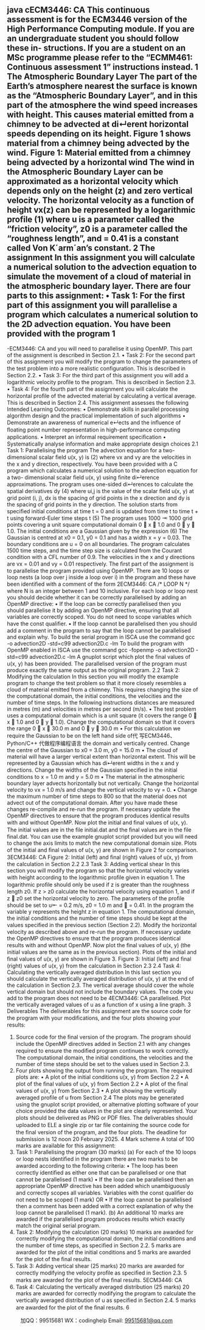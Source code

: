 java cECM3446: CA
This continuous assessment is for the ECM3446 version of the High Performance Computing
module. If you are an undergraduate student you should follow these in- structions. If you are a
student on an MSc programme please refer to the “ECMM461: Continuous assessment 1”
instructions instead.
1 The Atmospheric Boundary Layer
The part of the Earth’s atmosphere nearest the surface is known as the “Atmospheric Boundary
Layer”, and in this part of the atmosphere the wind speed increases with height. This causes
material emitted from a chimney to be advected at di↵erent horizontal speeds depending on its
height. Figure 1 shows material from a chimney being advected by the wind.
Figure 1: Material emitted from a chimney being advected by a horizontal wind
The wind in the Atmospheric Boundary Layer can be approximated as a horizontal velocity which
depends only on the height (z) and zero vertical velocity. The horizontal velocity as a function of height
vx(z) can be represented by a logarithmic profile
(1)
where u is a parameter called the “friction velocity”, z0 is a parameter called the “roughness
length”, and = 0.41 is a constant called Von K´arm´an’s constant.
2 The assignment
In this assignment you will calculate a numerical solution to the advection equation to simulate the
movement of a cloud of material in the atmospheric boundary layer. There are four parts to this assignment:
• Task 1: For the first part of this assignment you will parallelise a program which calculates a
numerical solution to the 2D advection equation. You have been provided with the program
1
-
-ECM3446: CA
and you will need to parallelise it using OpenMP. This part of the assignment is described
in Section 2.1.
• Task 2: For the second part of this assignment you will modify the program to change
the parameters of the test problem into a more realistic conﬁguration. This is described in
Section 2.2.
• Task 3: For the third part of this assignment you will add a logarithmic velocity proﬁle to
the program. This is described in Section 2.3.
• Task 4: For the fourth part of the assignment you will calculate the horizontal proﬁle of the
advected material by calculating a vertical average. This is described in Section 2.4.
This assignment assesses the following Intended Learning Outcomes:
• Demonstrate skills in parallel processing algorithm design and the practical implementation
of such algorithms
• Demonstrate an awareness of numerical e↵ects and the inﬂuence of ﬂoating point number
representation in high-performance computing applications.
• Interpret an informal requirement speciﬁcation
• Systematically analyse information and make appropriate design choices
2.1 Task 1: Parallelising the program
The advection equation for a two-dimensional scalar ﬁeld u(x, y) is
(2)
where vx and vy are the velocities in the x and y direction, respectively. You have been
provided with a C program which calculates a numerical solution to the advection equation
for a two- dimensional scalar ﬁeld u(x, y) using ﬁnite di↵erence approximations. The program
uses one-sided di↵erences to calculate the spatial derivatives
dy (4)
where ui,j is the value of the scalar ﬁeld u(x, y) at grid point (i, j), dx is the spacing of grid points
in the x direction and dy is the spacing of grid points in the y direction. The solution starts
from speciﬁed initial conditions at time t = 0 and is updated from time t to time t + t using
forward-Euler time steps
t (5)
The program uses 1000 ⇥ 1000 grid points covering a unit square computational domain 0 
x  1.0 and 0  y  1.0. The initial conditions are a Gaussian given by the expression
(6)
The Gaussian is centred at x0 = 0.1, y0 = 0.1 and has a width x = y = 0.03. The boundary
conditions are u = 0 on all boundaries. The program calculates 1500 time steps, and the time step
size is calculated from the Courant condition with a CFL number of 0.9. The velocities in the x
and y directions are vx = 0.01 and vy = 0.01 respectively.
The ﬁrst part of the assignment is to parallelise the program provided using OpenMP. There
are 10 loops or loop nests (a loop over j inside a loop over i) in the program and these have been
identiﬁed with a comment of the form
2ECM3446: CA
/* LOOP N */
where N is an integer between 1 and 10 inclusive. For each loop or loop nest you should decide
whether it can be correctly parallelised by adding an OpenMP directive:
• If the loop can be correctly parallelised then you should parallelise it by adding an OpenMP
directive, ensuring that all variables are correctly scoped. You do not need to scope variables
which have the const qualiﬁer.
• If the loop cannot be parallelised then you should add a comment in the program to say that
the loop cannot be parallelised and explain why.
To build the serial program in ISCA use the command
gcc -o advection2D -std=c99 advection2D.c -lm
To build the program with OpenMP enabled in ISCA use the command
gcc -fopenmp -o advection2D -std=c99 advection2D.c -lm
A gnuplot script which plot the ﬁnal values of u(x, y) has been provided.
The parallelised version of the program must produce exactly the same output as
the original program.
2.2 Task 2: Modifying the calculation
In this section you will modify the example program to change the test problem so that it more
closely resembles a cloud of material emitted from a chimney. This requires changing the size of
the computational domain, the initial conditions, the velocities and the number of time steps.
In the following instructions distances are measured in metres (m) and velocities in metres per
second (m/s).
• The test problem uses a computational domain which is a unit square (it covers the range
0  x  1.0 and 0  y  1.0). Change the computational domain so that it covers the range
0  x  30.0 m and 0  y  30.0 m
• For this calculation we require the Gaussian to be on the left hand side of代 写ECM3446、Python/C++
代做程序编程语言 the domain and
vertically centred. Change the centre of the Gaussian to x0 = 3.0 m, y0 = 15.0 m
• The cloud of material will have a larger vertical extent than horizontal extent. This will be
represented by a Gaussian which has di↵erent widths in the x and y directions. Change the
widths of the Gaussian speciﬁed in the initial conditions to x = 1.0 m and y = 5.0 m
• The material in the atmospheric boundary layer advects horizontally but not vertically.
Change the horizontal velocity to vx = 1.0 m/s and change the vertical velocity to vy = 0.
• Change the maximum number of time steps to 800 so that the material does not advect out
of the computational domain.
After you have made these changes re-compile and re-run the program. If necessary update
the OpenMP directives to ensure that the program produces identical results with and without
OpenMP.
Now plot the initial and ﬁnal values of u(x, y). The initial values are in the ﬁle initial.dat
and the ﬁnal values are in the ﬁle final.dat. You can use the example gnuplot script provided
but you will need to change the axis limits to match the new computational domain size. Plots of
the initial and ﬁnal values of u(x, y) are shown in Figure 2 for comparison.
3ECM3446: CA
Figure 2: Initial (left) and ﬁnal (right) values of u(x, y) from the calculation in Section 2.2
2.3 Task 3: Adding vertical shear
In this section you will modify the program so that the horizontal velocity varies with height
according to the logarithmic proﬁle given in equation 1. The logarithmic proﬁle should only be
used if z is greater than the roughness length z0. If z > z0 calculate the horizontal velocity using
equation 1, and if z  z0 set the horizontal velocity to zero. The parameters of the proﬁle should
be set to u⇤ = 0.2 m/s, z0 = 1.0 m and  = 0.41.
In the program the variable y represents the height z in equation 1. The computational domain,
the initial conditions and the number of time steps should be kept at the values speciﬁed in the
previous section (Section 2.2).
Modify the horizontal velocity as described above and re-run the program. If necessary update
the OpenMP directives to ensure that the program produces identical results with and without
OpenMP.
Now plot the ﬁnal values of u(x, y) (the initial values are the same as in the previous
section). Plots of the initial and ﬁnal values of u(x, y) are shown in Figure 3.
Figure 3: Initial (left) and ﬁnal (right) values of u(x, y) from the calculation in Section 2.3
2.4 Task 4: Calculating the vertically averaged distribution
In this last section you should calculate the vertically averaged distribution of u(x, y) at the end
of the calculation in Section 2.3. The vertical average should cover the whole vertical domain but
should not include the boundary values. The code you add to the program does not need to be
4ECM3446: CA
parallelised. Plot the vertically averaged values of u as a function of x using a line
graph.
3 Deliverables
The deliverables for this assignment are the source code for the program with your modiﬁcations,
and the four plots showing your results:
1. Source code for the ﬁnal version of the program. The program should include the OpenMP
directives added in Section 2.1 with any changes required to ensure the modiﬁed program
continues to work correctly. The computational domain, the initial conditions, the velocities
and the number of time steps should be set to the values used in Section 2.3.
2. Four plots showing the output from running the program. The required plots are:
• A plot of the initial conditions u(x, y) from Section 2.2
• A plot of the ﬁnal values of u(x, y) from Section 2.2
• A plot of the ﬁnal values of u(x, y) from Section 2.3
• A plot showing the vertically averaged proﬁle of u from Section 2.4
The plots may be generated using the gnuplot script provided, or alternative plotting software
of your choice provided the data values in the plot are clearly represented. Your plots should
be delivered as PNG or PDF ﬁles.
The deliverables should uploaded to ELE a single zip or tar ﬁle containing the
source code for the ﬁnal version of the program, and the four plots. The deadline for
submission is 12 noon 20 February 2025.
4 Mark scheme
A total of 100 marks are available for this assignment:
1. Task 1: Parallelising the program (30 marks)
(a) For each of the 10 loops or loop nests identiﬁed in the program there are two marks to
be awarded according to the following criteria:
• The loop has been correctly identiﬁed as either one that can be parallelised or one
that cannot be parallelised (1 mark)
• If the loop can be parallelised then an appropriate OpenMP directive has been
added which unambiguously and correctly scopes all variables. Variables with the
const qualiﬁer do not need to be scoped (1 mark)
OR
• If the loop cannot be parallelised then a comment has been added with a correct
explanation of why the loop cannot be parallelised (1 mark).
(b) An additional 10 marks are awarded if the parallelised program produces results which
exactly match the original serial program.
2. Task 2: Modifying the calculation (20 marks)
10 marks are awarded for correctly modifying the computational domain, the initial conditions
 and the number of time steps, as speciﬁed in Section 2.2. 5 marks are awarded for the
plot of the initial conditions and 5 marks are awarded for the plot of the ﬁnal results.
3. Task 3: Adding vertical shear (25 marks)
20 marks are awarded for correctly modifying the velocity proﬁle as speciﬁed in Section 2.3.
5 marks are awarded for the plot of the ﬁnal results.
5ECM3446: CA
4. Task 4: Calculating the vertically averaged distribution (25 marks)
20 marks are awarded for correctly modifying the program to calculate the vertically averaged
distribution of u as speciﬁed in Section 2.4. 5 marks are awarded for the plot of the ﬁnal
results.
6

         
加QQ：99515681  WX：codinghelp  Email: 99515681@qq.com
